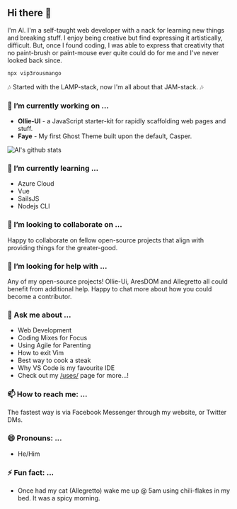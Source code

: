 ## Hi there 👋
I'm Al. I'm a self-taught web developer with a nack for learning new things and breaking stuff. I enjoy being creative but find expressing it artistically, difficult. But, once I found coding, I was able to express that creativity that no paint-brush or paint-mouse ever quite could do for me and I've never looked back since.

```sh
npx vip3rousmango
```

:notes: Started with the LAMP-stack, now I'm all about that JAM-stack. :notes:

### 🔭 I’m currently working on ...

- **Ollie-UI** - a JavaScript starter-kit for rapidly scaffolding web pages and stuff.
- **Faye** - My first Ghost Theme built upon the default, Casper.

![Al's github stats](https://github-readme-stats.vercel.app/api?username=vip3rousmango&hide=["issues"]&show_icons=true)

### 🌱 I’m currently learning ...

- Azure Cloud 
- Vue
- SailsJS
- Nodejs CLI

### 👯 I’m looking to collaborate on ...

Happy to collaborate on fellow open-source projects that align with providing things for the greater-good.

### 🤔 I’m looking for help with ...

Any of my open-source projects! Ollie-Ui, AresDOM and Allegretto all could benefit from additional help. Happy to chat more about how you could become a contributor.

### 💬 Ask me about ...

- Web Development
- Coding Mixes for Focus
- Using Agile for Parenting
- How to exit Vim
- Best way to cook a steak
- Why VS Code is my favourite IDE
- Check out my [/uses/](https://virtuallycreative.ca/uses/) page for more...!

### 📫 How to reach me: ...

The fastest way is via Facebook Messenger through my website, or Twitter DMs. 

### 😄 Pronouns: ...

- He/Him

### ⚡ Fun fact: ...

- Once had my cat (Allegretto) wake me up @ 5am using chili-flakes in my bed. It was a spicy morning.

<!--
**vip3rousmango/vip3rousmango** is a ✨ _special_ ✨ repository because its `README.md` (this file) appears on your GitHub profile.

Here are some ideas to get you started:


-->
